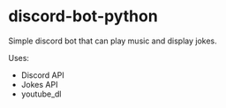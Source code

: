 # discord-bot-python

Simple discord bot that can play music and display jokes.

Uses:
* Discord API
* Jokes API
* youtube_dl

